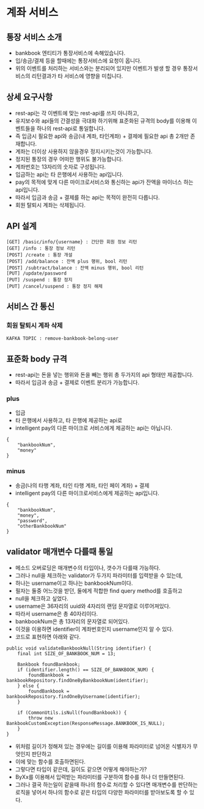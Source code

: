 # 계좌 서비스

## 통장 서비스 소개
* bankbook 엔티티가 통장서비스에 속해있습니다.
* 입/송금/결제 등을 할때에는 통장서비스에 요청이 옵니다.
* 위의 이벤트를 처리하는 서비스와는 분리되어 있지만 이벤트가 발생 할 경우 통장서비스의 리턴결과가 타 서비스에 영향을 미칩니다.

## 상세 요구사항
* rest-api는 각 이벤트에 맞는 rest-api를 쓰지 아니하고,
* 유지보수와 api들의 간결성을 극대화 하기위해 표준화된 규격의 body를 이용해 이벤트들을 하나의 rest-api로 통일합니다.
* 즉 입금시 필요한 api와 송금(내 계좌, 타인계좌) + 결제에 필요한 api 총 2개만 존재합니다.
* 계좌는 더이상 사용하지 않을경우 정지시키는것이 가능합니다.
* 정지된 통장의 경우 어떠한 행위도 불가능합니다.
* 계좌번호는 13자리의 숫자로 구성됩니다.
* 입금하는 api는 타 은행에서 사용하는 api입니다.
* pay의 목적에 맞게 다른 마이크로서비스와 통신하는 api가 잔액을 마이너스 하는 api입니다.
* 따라서 입금과 송금 + 결제를 하는 api는 목적이 완전히 다릅니다.
* 회원 탈퇴시 계좌는 삭제됩니다.

## API 설계
```
[GET] /basic/info/{username} : 간단한 회원 정보 리턴
[GET] /info : 통장 정보 리턴
[POST] /create : 통장 개설
[POST] /add/balance : 잔액 plus 행위, bool 리턴
[POST] /subtract/balance : 잔액 minus 행위, bool 리턴
[PUT] /update/password
[PUT] /suspend : 통장 정지
[PUT] /cancel/suspend : 통장 정지 해제
```

## 서비스 간 통신
### 회원 탈퇴시 계좌 삭제
```
KAFKA TOPIC : remove-bankbook-belong-user
```

## 표준화 body 규격
* rest-api는 돈을 넣는 행위와 돈을 빼는 행위 총 두가지의 api 형태만 제공합니다.
* 따라서 입금과 송금 + 결제로 이벤트 분리가 가능합니다.
### plus
* 입금
* 타 은행에서 사용하고, 타 은행에 제공하는 api로 
* intelligent pay의 다른 마이크로 서비스에게 제공하는 api는 아닙니다.
```
{
    "bankbookNum",
    "money"
}
```
### minus
* 송금(나의 타행 계좌, 타인 타행 계좌, 타인 페이 계좌) + 결제
* intelligent pay의 다른 마이크로서비스에게 제공하는 api입니다.
```
{
    "bankbookNum",
    "money",
    "password",
    "otherBankbookNum"
}
```

## validator 매개변수 다를때 통일
* 메소드 오버로딩은 매개변수의 타입이나, 갯수가 다를때 가능하다.
* 그러나 null을 체크하는 validator가 두가지 파라미터를 입력받을 수 있는데,
* 하나는 username이고 하나는 bankbookNum이다.
* 필자는 둘중 어느것을 받던, 둘에게 적합한 find query method를 호출하고
* null을 체크하고 싶었다.
* username은 36자리의 uuid와 4자리의 랜덤 문자열로 이루어져있다.
* 따라서 username은 총 40자리이다.
* bankbookNum은 총 13자리의 문자열로 되어있다.
* 이것을 이용하면 identifier이 계좌번호인지 username인지 알 수 있다.
* 코드로 표현하면 아래와 같다.
```
public void validateBankbookNull(String identifier) {
    final int SIZE_OF_BANKBOOK_NUM = 13;

    Bankbook foundBankbook;
    if (identifier.length() == SIZE_OF_BANKBOOK_NUM) {
        foundBankbook = bankbookRepository.findOneByBankbookNum(identifier);
    } else {
        foundBankbook = bankbookRepository.findOneByUsername(identifier);
    }

    if (CommonUtils.isNull(foundBankbook)) {
        throw new BankbookCustomException(ResponseMessage.BANKBOOK_IS_NULL);
    }
}
```
* 위처럼 길이가 정해져 있는 경우에는 길이를 이용해 파라미터로 넘어온 식별자가 무엇인지 판단하고
* 이에 맞는 함수를 호출하면된다.
* 그렇다면 타입이 같은데, 길이도 같으면 어떻게 해야하는가?
* ByXx를 이용해서 입력받는 파라미터를 구분하여 함수를 하나 더 만들면된다.
* 그러나 결국 하는일이 같을때 하나의 함수로 처리할 수 있다면 매개변수를 판단하는 로직을 넣어서 하나의 함수로 같은 타입의 다양한 파라미터를 받아보도록 할 수 있다.